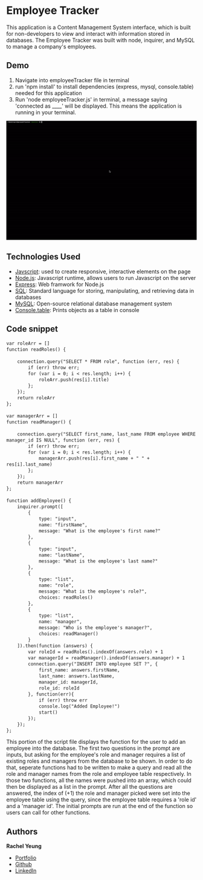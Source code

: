 # Employee Tracker

This application is a Content Management System interface, which is built for non-developers to view and interact with information stored in databases. The Employee Tracker was built with node, inquirer, and MySQL to manage a company's employees. 

## Demo
1. Navigate into employeeTracker file in terminal
2. run 'npm install' to install dependencies (express, mysql, console.table) needed for this application
3. Run 'node employeeTracker.js' in terminal, a message saying 'connected as ____' will be displayed. This means the application is running in your terminal.


![gif](assets/siteDemo.gif)

## Technologies Used

* [Javscript](https://developer.mozilla.org/en-US/docs/Web/JavaScript): used to create responsive, interactive elements on the page
* [Node.js](https://developer.mozilla.org/en-US/docs/Web/API/Node): Javascript runtime, allows users to run Javascript on the server
* [Express](https://expressjs.com/): Web framwork for Node.js
* [SQL](https://www.mysql.com/): Standard language for storing, manipulating, and retrieving data in databases
* [MySQL](https://www.mysql.com/): Open-source relational database management system
* [Console.table](https://www.npmjs.com/package/console.table): Prints objects as a table in console

## Code snippet

```
var roleArr = []
function readRoles() {
    
    connection.query("SELECT * FROM role", function (err, res) {
        if (err) throw err;
        for (var i = 0; i < res.length; i++) {
            roleArr.push(res[i].title)
        };
    });
    return roleArr
};

var managerArr = []
function readManager() {
   
    connection.query("SELECT first_name, last_name FROM employee WHERE manager_id IS NULL", function (err, res) {
        if (err) throw err;
        for (var i = 0; i < res.length; i++) {
            managerArr.push(res[i].first_name + " " + res[i].last_name)
        };
    });
    return managerArr
};

function addEmployee() {
    inquirer.prompt([
        {
            type: "input",
            name: "firstName",
            message: "What is the employee's first name?"
        },
        {
            type: "input",
            name: "lastName",
            message: "What is the employee's last name?"
        },
        {
            type: "list",
            name: "role",
            message: "What is the employee's role?",
            choices: readRoles()
        },
        {
            type: "list",
            name: "manager",
            message: "Who is the employee's manager?",
            choices: readManager()
        }
    ]).then(function (answers) {
        var roleId = readRoles().indexOf(answers.role) + 1
        var managerId = readManager().indexOf(answers.manager) + 1
        connection.query("INSERT INTO employee SET ?", {
            first_name: answers.firstName,
            last_name: answers.lastName,
            manager_id: managerId,
            role_id: roleId
        }, function(err){
            if (err) throw err
            console.log("Added Employee!")
            start()
        });
    });
};

```
This portion of the script file displays the function for the user to add an employee into the database. The first two questions in the prompt are inputs, but asking for the employee's role and manager requires a list of existing roles and managers from the database to be shown. In order to do that, seperate functions had to be written to make a query and read all the role and manager names from the role and employee table respectively. In those two functions, all the names were pushed into an array, which could then be displayed as a list in the prompt. After all the questions are answered, the index of (+1) the role and manager picked were set into the employee table using the query, since the employee table requires a 'role id' and a 'manager id'. The initial prompts are run at the end of the function so users can call for other functions.

## Authors

**Rachel Yeung**
* [Portfolio](https://rachelyeung.herokuapp.com/)
* [Github](https://github.com/xrachhel)
* [LinkedIn](https://www.linkedin.com/in/rachel-yeung-814986159/)

